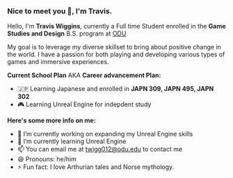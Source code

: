 ### Nice to meet you 👋, I'm Travis.
Hello, I'm **Travis Wiggins**, currently a Full time Student enrolled in the **Game Studies and Design**
B.S. program at [ODU](https://ww1.odu.edu/academics/programs/undergraduate/game-studies-design)

My goal is to leverage my diverse skillset to bring about positive change in the world. I have a passion for both playing and developing various types of games and immersive experiences. 

**Current School Plan** AKA **Career advancement Plan:**
- :jp: Learning Japanese and enrolled in **JAPN 309, JAPN 495, JAPN 302**
- :video_game: Learning Unreal Engine for indepdent study



**Here's some more info on me:**
- 🔭 I’m currently working on expanding my Unreal Engine skills
- 🌱 I’m currently learning Unreal Engine
- 📫 You can email me at twigg012@odu.edu to contact me
- 😄 Pronouns: he/him
- ⚡ Fun fact:  I love Arthurian tales and Norse mythology.
<!--
**twigg012/twigg012** is a ✨ _special_ ✨ repository because its `README.md` (this file) appears on your GitHub profile.

Here are some ideas to get you started:

- 🔭 I’m currently working on planning a game
- 🌱 I’m currently learning unity
- 👯 I’m looking to collaborate on ...
- 🤔 I’m looking for help with ...
- 💬 Ask me about ...
- 📫 How to reach me: ...
- 😄 Pronouns: he/him
- ⚡ Fun fact: ...
-->
